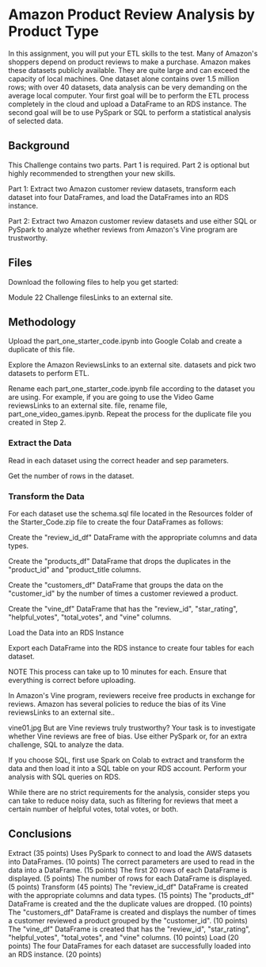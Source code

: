 # Amazon Product Review Analysis by Product Type

In this assignment, you will put your ETL skills to the test. Many of Amazon's shoppers depend on product reviews to make a purchase. Amazon makes these datasets publicly available. They are quite large and can exceed the capacity of local machines. One dataset alone contains over 1.5 million rows; with over 40 datasets, data analysis can be very demanding on the average local computer. Your first goal will be to perform the ETL process completely in the cloud and upload a DataFrame to an RDS instance. The second goal will be to use PySpark or SQL to perform a statistical analysis of selected data.

## Background

This Challenge contains two parts. Part 1 is required. Part 2 is optional but highly recommended to strengthen your new skills.

Part 1: Extract two Amazon customer review datasets, transform each dataset into four DataFrames, and load the DataFrames into an RDS instance.

Part 2: Extract two Amazon customer review datasets and use either SQL or PySpark to analyze whether reviews from Amazon's Vine program are trustworthy.

## Files

Download the following files to help you get started:

Module 22 Challenge filesLinks to an external site.

## Methodology

Upload the part_one_starter_code.ipynb into Google Colab and create a duplicate of this file.

Explore the Amazon ReviewsLinks to an external site. datasets and pick two datasets to perform ETL.

Rename each part_one_starter_code.ipynb file according to the dataset you are using. For example, if you are going to use the Video Game reviewsLinks to an external site. file, rename file, part_one_video_games.ipynb. Repeat the process for the duplicate file you created in Step 2.

### Extract the Data

Read in each dataset using the correct header and sep parameters.

Get the number of rows in the dataset.

### Transform the Data

For each dataset use the schema.sql file located in the Resources folder of the Starter_Code.zip file to create the four DataFrames as follows:

Create the "review_id_df" DataFrame with the appropriate columns and data types.

Create the "products_df" DataFrame that drops the duplicates in the "product_id" and "product_title columns.

Create the "customers_df" DataFrame that groups the data on the "customer_id" by the number of times a customer reviewed a product.

Create the "vine_df" DataFrame that has the "review_id", "star_rating", "helpful_votes", "total_votes", and "vine" columns.

Load the Data into an RDS Instance

Export each DataFrame into the RDS instance to create four tables for each dataset.

NOTE
This process can take up to 10 minutes for each. Ensure that everything is correct before uploading.

In Amazon's Vine program, reviewers receive free products in exchange for reviews. Amazon has several policies to reduce the bias of its Vine reviewsLinks to an external site..

vine01.jpg
But are Vine reviews truly trustworthy? Your task is to investigate whether Vine reviews are free of bias. Use either PySpark or, for an extra challenge, SQL to analyze the data.

If you choose SQL, first use Spark on Colab to extract and transform the data and then load it into a SQL table on your RDS account. Perform your analysis with SQL queries on RDS.

While there are no strict requirements for the analysis, consider steps you can take to reduce noisy data, such as filtering for reviews that meet a certain number of helpful votes, total votes, or both.


## Conclusions

Extract (35 points)
Uses PySpark to connect to and load the AWS datasets into DataFrames. (10 points)
The correct parameters are used to read in the data into a DataFrame. (15 points)
The first 20 rows of each DataFrame is displayed. (5 points)
The number of rows for each DataFrame is displayed. (5 points)
Transform (45 points)
The "review_id_df" DataFrame is created with the appropriate columns and data types. (15 points)
The "products_df" DataFrame is created and the the duplicate values are dropped. (10 points)
The "customers_df" DataFrame is created and displays the number of times a customer reviewed a product grouped by the "customer_id". (10 points)
The "vine_df" DataFrame is created that has the "review_id", "star_rating", "helpful_votes", "total_votes", and "vine" columns. (10 points)
Load (20 points)
The four DataFrames for each dataset are successfully loaded into an RDS instance. (20 points)

